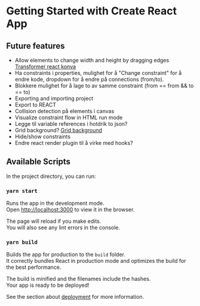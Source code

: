 # Getting Started with Create React App

## Future features
* Allow elements to change width and height by dragging edges [Transformer react konva](https://konvajs.org/docs/react/Transformer.html)
* Ha constraints i properties, mulighet for å "Change constraint" for å endre kode, dropdown for å endre på connections (from/to).
* Blokkere mulighet for å lage to av samme constraint (from == from && to == to)
* Exporting and importing project
* Export to REACT
* Collision detection på elements i canvas
* Visualize constraint flow in HTML run mode
* Legge til variable references i hotdrik to json?
* Grid background? [Grid background](https://codepen.io/pierrebleroux/pen/gGpvxJ?editors=1010)
* Hide/show constraints
* Endre react render plugin til å virke med hooks?

## Available Scripts

In the project directory, you can run:

### `yarn start`

Runs the app in the development mode.\
Open [http://localhost:3000](http://localhost:3000) to view it in the browser.

The page will reload if you make edits.\
You will also see any lint errors in the console.

### `yarn build`

Builds the app for production to the `build` folder.\
It correctly bundles React in production mode and optimizes the build for the best performance.

The build is minified and the filenames include the hashes.\
Your app is ready to be deployed!

See the section about [deployment](https://facebook.github.io/create-react-app/docs/deployment) for more information.

